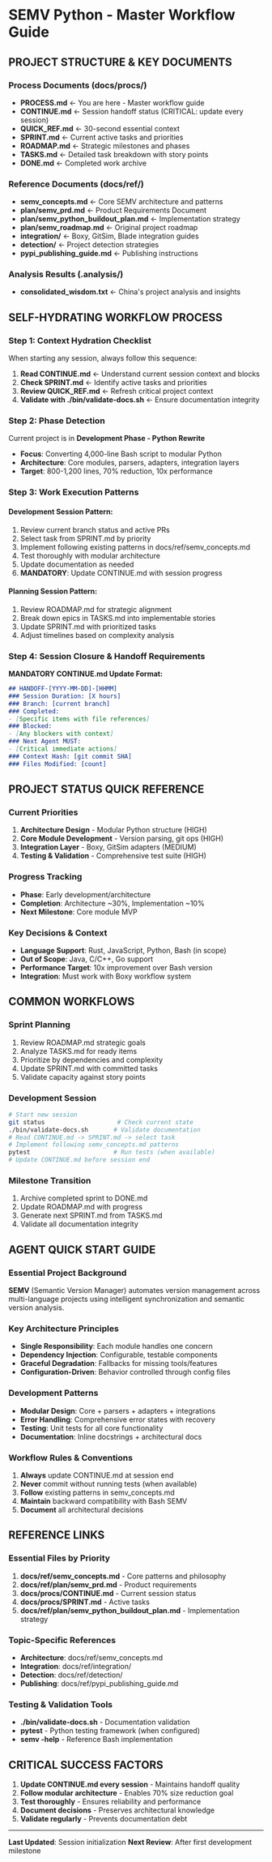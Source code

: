 # SEMV Python - Master Workflow Guide

## PROJECT STRUCTURE & KEY DOCUMENTS

### Process Documents (docs/procs/)
- **PROCESS.md** ← You are here - Master workflow guide
- **CONTINUE.md** ← Session handoff status (CRITICAL: update every session)
- **QUICK_REF.md** ← 30-second essential context
- **SPRINT.md** ← Current active tasks and priorities
- **ROADMAP.md** ← Strategic milestones and phases
- **TASKS.md** ← Detailed task breakdown with story points
- **DONE.md** ← Completed work archive

### Reference Documents (docs/ref/)
- **semv_concepts.md** ← Core SEMV architecture and patterns
- **plan/semv_prd.md** ← Product Requirements Document
- **plan/semv_python_buildout_plan.md** ← Implementation strategy
- **plan/semv_roadmap.md** ← Original project roadmap
- **integration/** ← Boxy, GitSim, Blade integration guides
- **detection/** ← Project detection strategies
- **pypi_publishing_guide.md** ← Publishing instructions

### Analysis Results (.analysis/)
- **consolidated_wisdom.txt** ← China's project analysis and insights

## SELF-HYDRATING WORKFLOW PROCESS

### Step 1: Context Hydration Checklist
When starting any session, always follow this sequence:
1. **Read CONTINUE.md** ← Understand current session context and blocks
2. **Check SPRINT.md** ← Identify active tasks and priorities
3. **Review QUICK_REF.md** ← Refresh critical project context
4. **Validate with ./bin/validate-docs.sh** ← Ensure documentation integrity

### Step 2: Phase Detection
Current project is in **Development Phase - Python Rewrite**
- **Focus**: Converting 4,000-line Bash script to modular Python
- **Architecture**: Core modules, parsers, adapters, integration layers
- **Target**: 800-1,200 lines, 70% reduction, 10x performance

### Step 3: Work Execution Patterns

#### Development Session Pattern:
1. Review current branch status and active PRs
2. Select task from SPRINT.md by priority
3. Implement following existing patterns in docs/ref/semv_concepts.md
4. Test thoroughly with modular architecture
5. Update documentation as needed
6. **MANDATORY**: Update CONTINUE.md with session progress

#### Planning Session Pattern:
1. Review ROADMAP.md for strategic alignment
2. Break down epics in TASKS.md into implementable stories
3. Update SPRINT.md with prioritized tasks
4. Adjust timelines based on complexity analysis

### Step 4: Session Closure & Handoff Requirements

**MANDATORY CONTINUE.md Update Format:**
```markdown
## HANDOFF-[YYYY-MM-DD]-[HHMM]
### Session Duration: [X hours]
### Branch: [current branch]
### Completed:
- [Specific items with file references]
### Blocked:
- [Any blockers with context]
### Next Agent MUST:
- [Critical immediate actions]
### Context Hash: [git commit SHA]
### Files Modified: [count]
```

## PROJECT STATUS QUICK REFERENCE

### Current Priorities
1. **Architecture Design** - Modular Python structure (HIGH)
2. **Core Module Development** - Version parsing, git ops (HIGH)
3. **Integration Layer** - Boxy, GitSim adapters (MEDIUM)
4. **Testing & Validation** - Comprehensive test suite (HIGH)

### Progress Tracking
- **Phase**: Early development/architecture
- **Completion**: Architecture ~30%, Implementation ~10%
- **Next Milestone**: Core module MVP

### Key Decisions & Context
- **Language Support**: Rust, JavaScript, Python, Bash (in scope)
- **Out of Scope**: Java, C/C++, Go support
- **Performance Target**: 10x improvement over Bash version
- **Integration**: Must work with Boxy workflow system

## COMMON WORKFLOWS

### Sprint Planning
1. Review ROADMAP.md strategic goals
2. Analyze TASKS.md for ready items
3. Prioritize by dependencies and complexity
4. Update SPRINT.md with committed tasks
5. Validate capacity against story points

### Development Session
```bash
# Start new session
git status                    # Check current state
./bin/validate-docs.sh       # Validate documentation
# Read CONTINUE.md -> SPRINT.md -> select task
# Implement following semv_concepts.md patterns
pytest                       # Run tests (when available)
# Update CONTINUE.md before session end
```

### Milestone Transition
1. Archive completed sprint to DONE.md
2. Update ROADMAP.md with progress
3. Generate next SPRINT.md from TASKS.md
4. Validate all documentation integrity

## AGENT QUICK START GUIDE

### Essential Project Background
**SEMV** (Semantic Version Manager) automates version management across multi-language projects using intelligent synchronization and semantic version analysis.

### Key Architecture Principles
- **Single Responsibility**: Each module handles one concern
- **Dependency Injection**: Configurable, testable components
- **Graceful Degradation**: Fallbacks for missing tools/features
- **Configuration-Driven**: Behavior controlled through config files

### Development Patterns
- **Modular Design**: Core + parsers + adapters + integrations
- **Error Handling**: Comprehensive error states with recovery
- **Testing**: Unit tests for all core functionality
- **Documentation**: Inline docstrings + architectural docs

### Workflow Rules & Conventions
1. **Always** update CONTINUE.md at session end
2. **Never** commit without running tests (when available)
3. **Follow** existing patterns in semv_concepts.md
4. **Maintain** backward compatibility with Bash SEMV
5. **Document** all architectural decisions

## REFERENCE LINKS

### Essential Files by Priority
1. **docs/ref/semv_concepts.md** - Core patterns and philosophy
2. **docs/ref/plan/semv_prd.md** - Product requirements
3. **docs/procs/CONTINUE.md** - Current session status
4. **docs/procs/SPRINT.md** - Active tasks
5. **docs/ref/plan/semv_python_buildout_plan.md** - Implementation strategy

### Topic-Specific References
- **Architecture**: docs/ref/semv_concepts.md
- **Integration**: docs/ref/integration/
- **Detection**: docs/ref/detection/
- **Publishing**: docs/ref/pypi_publishing_guide.md

### Testing & Validation Tools
- **./bin/validate-docs.sh** - Documentation validation
- **pytest** - Python testing framework (when configured)
- **semv -help** - Reference Bash implementation

## CRITICAL SUCCESS FACTORS

1. **Update CONTINUE.md every session** - Maintains handoff quality
2. **Follow modular architecture** - Enables 70% size reduction goal
3. **Test thoroughly** - Ensures reliability and performance
4. **Document decisions** - Preserves architectural knowledge
5. **Validate regularly** - Prevents documentation debt

---

**Last Updated**: Session initialization
**Next Review**: After first development milestone